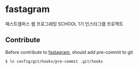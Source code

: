 # fastagram
패스트캠퍼스 웹 프로그래밍 SCHOOL 1기 인스타그램 프로젝트

## Contribute

Before contribute to [fastagram](https://github.com/jeonghyeonlee/fastagram/), should add pre-commit to git
```
$ ln config/git/hooks/pre-commit .git/hooks
```
